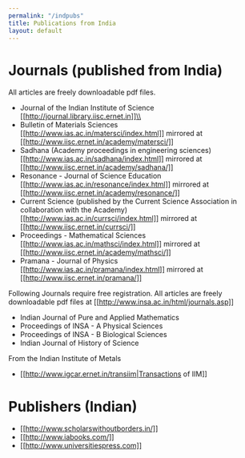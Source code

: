 ```yaml
---
permalink: "/indpubs"
title: Publications from India
layout: default
---
```

# Journals (published from India) 
All articles are freely downloadable pdf files.
  * Journal of the Indian Institute of Science [[http://journal.library.iisc.ernet.in]]\\ 
  *  Bulletin of Materials Sciences [[http://www.ias.ac.in/matersci/index.html]] mirrored at [[http://www.iisc.ernet.in/academy/matersci/]]
  * Sadhana (Academy proceedings in engineering sciences) [[http://www.ias.ac.in/sadhana/index.html]] mirrored at [[http://www.iisc.ernet.in/academy/sadhana/]]
  * Resonance - Journal of Science Education [[http://www.ias.ac.in/resonance/index.html]] mirrored at [[http://www.iisc.ernet.in/academy/resonance/]]
  * Current Science (published by the Current Science Association in collaboration with the Academy) [[http://www.ias.ac.in/currsci/index.html]] mirrored at [[http://www.iisc.ernet.in/currsci/]]
  * Proceedings - Mathematical Sciences [[http://www.ias.ac.in/mathsci/index.html]] mirrored at [[http://www.iisc.ernet.in/academy/mathsci/]]
  * Pramana - Journal of Physics [[http://www.ias.ac.in/pramana/index.html]] mirrored at [[http://www.iisc.ernet.in/pramana/]]

Following Journals require free registration. All articles are freely downloadable pdf files at
[[http://www.insa.ac.in/html/journals.asp]]
  * Indian Journal of Pure and Applied Mathematics
  * Proceedings of INSA - A Physical Sciences
  * Proceedings of INSA - B Biological Sciences
  * Indian Journal of History of Science

From the Indian Institute of Metals
  * [[http://www.igcar.ernet.in/transiim|Transactions of IIM]]

# Publishers (Indian)
  * [[http://www.scholarswithoutborders.in/]]
  * [[http://www.iabooks.com/]]
  * [[http://www.universitiespress.com]]
